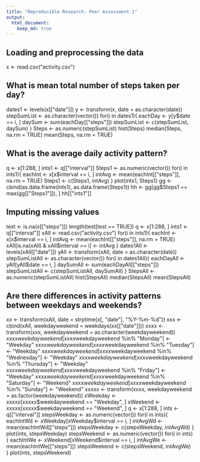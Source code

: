 ```yaml
---
title: "Reproducible Research: Peer Assessment 1"
output: 
  html_document:
    keep_md: true
---
```



## Loading and preprocessing the data

x <- read.csv("activity.csv")

## What is mean total number of steps taken per day?

dates1 <- levels(x[["date"]])
y <- transform(x, date = as.character(date))
stepSumList <- as.character(vector())
for(i in dates1){
  eachDay <- y[y$date == i, ]
  daySum <- sum(eachDay[["steps"]])
  stepSumList <- c(stepSumList, daySum)
}
Steps <- as.numeric(stepSumList)
hist(Steps)
median(Steps, na.rm = TRUE)
mean(Steps, na.rm = TRUE)

## What is the average daily activity pattern?

q <- x[1:288, ]
ints1 <- q[["interval"]]
Steps1 <- as.numeric(vector())
for(i in ints1){
  eachInt <- x[x$interval == i, ]
  intAvg <- mean(eachInt[["steps"]], na.rm = TRUE)
  Steps1 <- c(Steps1, intAvg)
}
plot(ints1, Steps1)
gg <- cbind(as.data.frame(ints1), as.data.frame(Steps1))
hh <- gg[gg$Steps1 == max(gg[["Steps1"]]), ]
hh[["ints1"]]

## Imputing missing values

test <- is.na(x[["steps"]])
length(test[test == TRUE])
q <- x[1:288, ]
ints1 <- q[["interval"]]
xAll <- read.csv("activity.csv")
for(i in ints1){
  eachInt <- x[x$interval == i, ]
  intAvg <- mean(eachInt[["steps"]], na.rm = TRUE)
  xAll[is.na(xAll) & xAll$interval == i] <- intAvg
}
dates1All <- levels(xAll[["date"]])
yAll <- transform(xAll, date = as.character(date))
stepSumListAll <- as.character(vector())
for(i in dates1All){
  eachDayAll <- yAll[yAll$date == i, ]
  daySumAll <- sum(eachDayAll[["steps"]])
  stepSumListAll <- c(stepSumListAll, daySumAll)
}
StepsAll <- as.numeric(stepSumListAll)
hist(StepsAll)
median(StepsAll)
mean(StepsAll)

## Are there differences in activity patterns between weekdays and weekends?

xx <- transform(xAll, date = strptime(x[, "date"], "%Y-%m-%d"))
xxx <- cbind(xAll, weekdayweekend = weekdays(xx[["date"]]))
xxxx <- transform(xxx, weekdayweekend = as.character(weekdayweekend))
xxxx$weekdayweekend[xxxx$weekdayweekend %in% "Monday"] <- "Weekday"
xxxx$weekdayweekend[xxxx$weekdayweekend %in% "Tuesday"] <- "Weekday"
xxxx$weekdayweekend[xxxx$weekdayweekend %in% "Wednesday"] <- "Weekday"
xxxx$weekdayweekend[xxxx$weekdayweekend %in% "Thursday"] <- "Weekday"
xxxx$weekdayweekend[xxxx$weekdayweekend %in% "Friday"] <- "Weekday"
xxxx$weekdayweekend[xxxx$weekdayweekend %in% "Saturday"] <- "Weekend"
xxxx$weekdayweekend[xxxx$weekdayweekend %in% "Sunday"] <- "Weekend"
xxxxx <- transform(xxxx, weekdayweekend = as.factor(weekdayweekend))
xWeekday <- xxxxx[xxxxx$weekdayweekend == "Weekday", ]
xWeekend <- xxxxx[xxxxx$weekdayweekend == "Weekend", ]
q <- x[1:288, ]
ints <- q[["interval"]]
stepsWeekday <- as.numeric(vector())
for(i in ints){
  eachIntWd <- xWeekday[xWeekday$interval == i, ]
  intAvgWd <- mean(eachIntWd[["steps"]])
  stepsWeekday <- c(stepsWeekday, intAvgWd)
}
plot(ints, stepsWeekday)
stepsWeekend <- as.numeric(vector())
for(i in ints){
  eachIntWe <- xWeekend[xWeekend$interval == i, ]
  intAvgWe <- mean(eachIntWe[["steps"]])
  stepsWeekend <- c(stepsWeekend, intAvgWe)
}
plot(ints, stepsWeekend)
